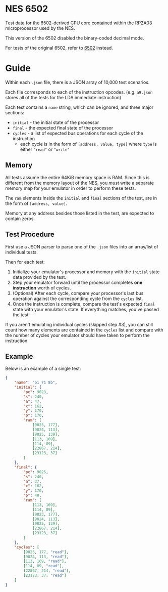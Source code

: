 # NES 6502

Test data for the 6502-derived CPU core contained within the RP2A03 microprocessor used by the NES.

This version of the 6502 disabled the binary-coded decimal mode.

For tests of the original 6502, refer to [6502](../6502/) instead.

# Guide

Within each `.json` file, there is a JSON array of 10,000 test scenarios.

Each file corresponds to each of the instruction opcodes. (e.g. `a9.json` stores all of the tests for the LDA immediate instruction)

Each test contains a `name` string, which can be ignored, and three major sections:
* `initial` - the initial state of the processor
* `final` - the expected final state of the processor
* `cycles` - a list of expected bus operations for each cycle of the instruction
  * each cycle is in the form of `[address, value, type]` where `type` is either `"read"` or `"write"`

## Memory

All tests assume the entire 64KiB memory space is RAM. Since this is different from the memory layout of the NES, you _must_ write a separate memory map for your emulator in order to perform these tests.

The `ram` elements inside the `initial` and `final` sections of the test, are in the form of `[address, value]`.

Memory at any address besides those listed in the test, are expected to contain zeros.

## Test Procedure

First use a JSON parser to parse one of the `.json` files into an array/list of individual tests.

Then for each test:
1. Initialize your emulator's processor and memory with the `initial` state data provided by the test.
2. Step your emulator forward until the processor completes **one instruction** worth of cycles.
3. (Optional) After each cycle, compare your processor's last bus operation against the corresponding cycle from the `cycles` list.
4. Once the instruction is complete, compare the test's expected `final` state with your emulator's state. If everything matches, you've passed the test!

If you aren't emulating individual cycles (skipped step #3), you can still count how many elements are contained in the `cycles` list and compare with the number of cycles your emulator should have taken to perform the instruction.

## Example

Below is an example of a single test:
```JSON
{
	"name": "b1 71 8b",
	"initial": {
		"pc": 9023,
		"s": 240,
		"a": 47,
		"x": 162,
		"y": 170,
		"p": 170,
		"ram": [
			[9023, 177],
			[9024, 113],
			[9025, 139],
			[113, 169],
			[114, 89],
			[22867, 214],
			[23123, 37]
		]
	},
	"final": {
		"pc": 9025,
		"s": 240,
		"a": 37,
		"x": 162,
		"y": 170,
		"p": 40,
		"ram": [
			[113, 169],
			[114, 89],
			[9023, 177],
			[9024, 113],
			[9025, 139],
			[22867, 214],
			[23123, 37]
		]
	},
	"cycles": [
		[9023, 177, "read"],
		[9024, 113, "read"],
		[113, 169, "read"],
		[114, 89, "read"],
		[22867, 214, "read"],
		[23123, 37, "read"]
	]
}
```
